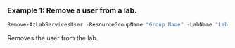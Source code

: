 ### Example 1: Remove a user from a lab.
```powershell
Remove-AzLabServicesUser -ResourceGroupName "Group Name" -LabName "Lab Name" -Name "User Name"

```

Removes the user from the lab.
